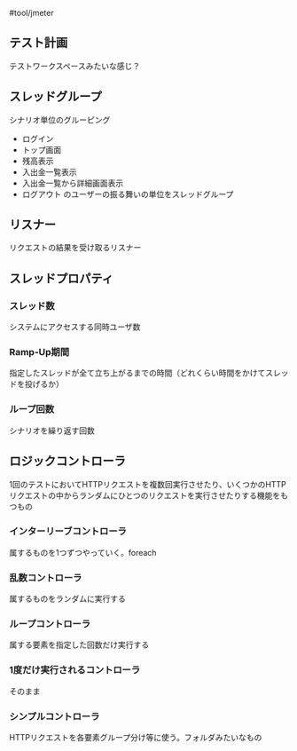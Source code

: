 #tool/jmeter 

## テスト計画

テストワークスペースみたいな感じ？

## スレッドグループ

シナリオ単位のグルーピング
- ログイン
- トップ画面
- 残高表示
- 入出金一覧表示
- 入出金一覧から詳細画面表示
- ログアウト
のユーザーの振る舞いの単位をスレッドグループ

## リスナー

リクエストの結果を受け取るリスナー

## スレッドプロパティ

### スレッド数

システムにアクセスする同時ユーザ数

### Ramp-Up期間

指定したスレッドが全て立ち上がるまでの時間（どれくらい時間をかけてスレッドを投げるか）

### ループ回数

シナリオを繰り返す回数

## ロジックコントローラ

1回のテストにおいてHTTPリクエストを複数回実行させたり、いくつかのHTTPリクエストの中からランダムにひとつのリクエストを実行させたりする機能をもつもの

### インターリーブコントローラ

属するものを1つずつやっていく。foreach

### 乱数コントローラ

属するものをランダムに実行する

### ループコントローラ

属する要素を指定した回数だけ実行する

### 1度だけ実行されるコントローラ

そのまま

### シンプルコントローラ

HTTPリクエストを各要素グループ分け等に使う。フォルダみたいなもの